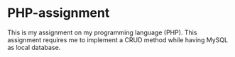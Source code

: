 # PHP-assignment
This is my assignment on my programming language (PHP). This assignment requires me to implement a CRUD method while having MySQL as local database.
